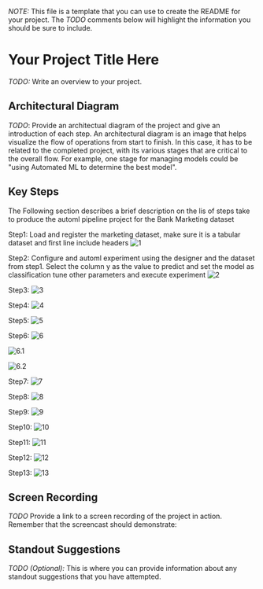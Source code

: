 *NOTE:* This file is a template that you can use to create the README for your project. The *TODO* comments below will highlight the information you should be sure to include.


# Your Project Title Here

*TODO:* Write an overview to your project.

## Architectural Diagram
*TODO*: Provide an architectual diagram of the project and give an introduction of each step. An architectural diagram is an image that helps visualize the flow of operations from start to finish. In this case, it has to be related to the completed project, with its various stages that are critical to the overall flow. For example, one stage for managing models could be "using Automated ML to determine the best model". 

## Key Steps
The Following section describes a brief description on the lis of steps take to produce the automl pipeline project for the Bank Marketing dataset

Step1:
Load and register the marketing dataset, make sure it is a tabular dataset and first line include headers
![1](https://github.com/auravila/DataScience-Project2/blob/master/Screenshots/1-RegisteredDataset.png)

Step2:
Configure and automl experiment using the designer and the dataset from step1. Select the column y as the value to predict and set the model as classification
tune other parameters and execute experiment
![2](https://github.com/auravila/DataScience-Project2/blob/master/Screenshots/2-ExperimentCompleted.jpeg)

Step3:
![3](https://github.com/auravila/DataScience-Project2/blob/master/Screenshots/3-BestModel.jpeg)

Step4:
![4](https://github.com/auravila/DataScience-Project2/blob/master/Screenshots/4-InsightsEnabled.jpeg)

Step5:
![5](https://github.com/auravila/DataScience-Project2/blob/master/Screenshots/5-logs_py.jpeg)

Step6:
![6](https://github.com/auravila/DataScience-Project2/blob/master/Screenshots/6.1-Swaggerandserverpyrun.jpeg)

![6.1](https://github.com/auravila/DataScience-Project2/blob/master/Screenshots/6.2-SwaggerAPI.jpeg)

![6.2](https://github.com/auravila/DataScience-Project2/blob/master/Screenshots/6.3-SwaggerAPI2.jpeg)

Step7:
![7](https://github.com/auravila/DataScience-Project2/blob/master/Screenshots/7-Endpoint_py.jpeg)

Step8:
![8](https://github.com/auravila/DataScience-Project2/blob/master/Screenshots/8-Benchmark.jpeg)

Step9:
![9](https://github.com/auravila/DataScience-Project2/blob/master/Screenshots/9-PipelinesCreatedandExecuted.jpeg)

Step10:
![10](https://github.com/auravila/DataScience-Project2/blob/master/Screenshots/11-BankDSAzureMLRun.jpeg)

Step11:
![11](https://github.com/auravila/DataScience-Project2/blob/master/Screenshots/12-PipelineSectionShowingEndpoints.jpeg)

Step12:
![12](https://github.com/auravila/DataScience-Project2/blob/master/Screenshots/13-PublishedPipelineoverview.jpeg)

Step13:
![13](https://github.com/auravila/DataScience-Project2/blob/master/Screenshots/14-WidgetsSteprun.jpeg)

## Screen Recording
*TODO* Provide a link to a screen recording of the project in action. Remember that the screencast should demonstrate:

## Standout Suggestions
*TODO (Optional):* This is where you can provide information about any standout suggestions that you have attempted.
